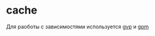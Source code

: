 # cache

Для раоботы с зависимостями используется [gvp](https://github.com/pote/gvp) и [gpm](https://github.com/pote/gpm)

